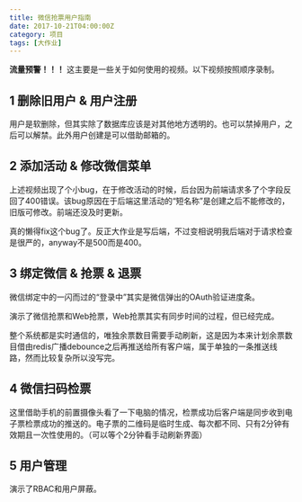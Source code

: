 ```yaml
---
title: 微信抢票用户指南
date: 2017-10-21T04:00:00Z
category: 项目
tags: [大作业]
---
```


**流量预警！！！** 这主要是一些关于如何使用的视频。以下视频按照顺序录制。

<!-- more -->

## 1 删除旧用户 & 用户注册

<Bilibili aid="84684666" cid="144832583" :aspect-ratio="1.7778" :width="0.5" />

用户是软删除，但其实除了数据库应该是对其他地方透明的。也可以禁掉用户，之后可以解禁。此外用户创建是可以借助邮箱的。

## 2 添加活动 & 修改微信菜单

<Bilibili aid="84684783" cid="144832859" :aspect-ratio="1.7778" :width="0.5" />

上述视频出现了个小bug，在于修改活动的时候，后台因为前端请求多了个字段反回了400错误。该bug原因在于后端这里活动的“短名称”是创建之后不能修改的，旧版可修改。前端还没及时更新。

真的懒得fix这个bug了。反正大作业是写后端，不过变相说明我后端对于请求检查是很严的，anyway不是500而是400。

## 3 绑定微信 & 抢票 & 退票

<Bilibili aid="84685190" cid="144833382" :aspect-ratio="1.7778" :width="0.5" />

微信绑定中的一闪而过的“登录中”其实是微信弹出的OAuth验证进度条。

演示了微信抢票和Web抢票，Web抢票其实有同步时间的过程，但已经完成。

整个系统都是实时通信的，唯独余票数目需要手动刷新，这是因为本来计划余票数目借由redis广播debounce之后再推送给所有客户端，属于单独的一条推送线路，然而比较复杂所以没写完。

## 4 微信扫码检票

<Bilibili aid="84685460" cid="144833658" :aspect-ratio="1.7778" :width="0.5" />

这里借助手机的前置摄像头看了一下电脑的情况，检票成功后客户端是同步收到电子票检票成功的推送的。电子票的二维码是临时生成、每次都不同、只有2分钟有效期且一次性使用的。（可以等个2分钟看手动刷新界面）

## 5 用户管理

<Bilibili aid="84685714" cid="144834066" :aspect-ratio="1.7778" :width="0.5" />

演示了RBAC和用户屏蔽。
